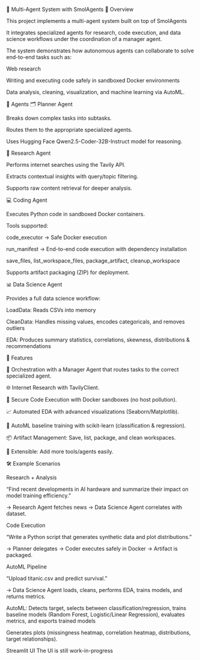 🧠  Multi-Agent System with SmolAgents
📌  Overview

This project implements a multi-agent system built on top of SmolAgents

It integrates specialized agents for research, code execution, and data science workflows under the coordination of a manager agent.

The system demonstrates how autonomous agents can collaborate to solve end-to-end tasks such as:

Web research

Writing and executing code safely in sandboxed Docker environments

Data analysis, cleaning, visualization, and machine learning via AutoML.


🤖 Agents
🗂️ Planner Agent

Breaks down complex tasks into subtasks.

Routes them to the appropriate specialized agents.

Uses Hugging Face Qwen2.5-Coder-32B-Instruct model for reasoning.


🔎 Research Agent

Performs internet searches using the Tavily API.

Extracts contextual insights with query/topic filtering.

Supports raw content retrieval for deeper analysis.


💻 Coding Agent

Executes Python code in sandboxed Docker containers.

Tools supported:

code_executor → Safe Docker execution

run_manifest → End-to-end code execution with dependency installation

save_files, list_workspace_files, package_artifact, cleanup_workspace

Supports artifact packaging (ZIP) for deployment.


📊 Data Science Agent

Provides a full data science workflow:

LoadData: Reads CSVs into memory

CleanData: Handles missing values, encodes categoricals, and removes outliers

EDA: Produces summary statistics, correlations, skewness, distributions & recommendations


🔧 Features

🔄 Orchestration with a Manager Agent that routes tasks to the correct specialized agent.

🌐 Internet Research with TavilyClient.

🐳 Secure Code Execution with Docker sandboxes (no host pollution).

📈 Automated EDA with advanced visualizations (Seaborn/Matplotlib).

🤖 AutoML baseline training with scikit-learn (classification & regression).

📦 Artifact Management: Save, list, package, and clean workspaces.

🔌 Extensible: Add more tools/agents easily.



🛠️ Example Scenarios

Research + Analysis

“Find recent developments in AI hardware and summarize their impact on model training efficiency.”

→ Research Agent fetches news → Data Science Agent correlates with dataset.

Code Execution

“Write a Python script that generates synthetic data and plot distributions.”

→ Planner delegates → Coder executes safely in Docker → Artifact is packaged.

AutoML Pipeline

“Upload titanic.csv and predict survival.”

→ Data Science Agent loads, cleans, performs EDA, trains models, and returns metrics.

AutoML: Detects target, selects between classification/regression, trains baseline models (Random Forest, Logistic/Linear Regression), evaluates metrics, and exports trained models

Generates plots (missingness heatmap, correlation heatmap, distributions, target relationships).


Streamlit UI
The UI is still work-in-progress
